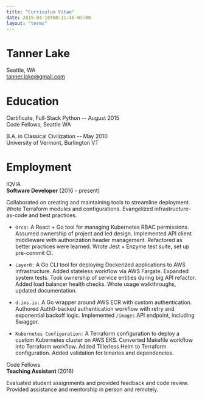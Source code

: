 ```yaml
---
title: "Curriculum Vitae"
date: 2019-04-18T00:11:46-07:00
layout: "terms"
---
```


# Tanner Lake

Seattle, WA  
[tanner.lake@gmail.com](mailto:tanner.lake@gmail.com)  


# Education

Certificate, Full-Stack Python -- August 2015  
Code Fellows, Seattle WA  

B.A. in Classical Civilization -- May 2010  
University of Vermont, Burlington VT


# Employment

IQVIA  
**Software Developer** (2016 - present)  

Collaborated on creating and maintaining tools to streamline deployment.
Wrote Terraform modules and configurations.
Evangelized infrastructure-as-code and best practices.

- `Orca:`
A React + Go tool for managing Kubernetes RBAC permissions.
Assumed ownership of project and led design.
Implemented API client middleware with authorization header management.
Refactored as better practices were learned.
Wrote Jest + Enzyme test suite, set up pre-commit CI.

- `Layer0:`
A Go CLI tool for deploying Dockerized applications to AWS infrastructure.
Added stateless workflow via AWS Fargate.
Expanded system tests.
Took ownership of service entities during big API refactor.
Added load balancer health checks.
Wrote usage walkthroughs, updated documentation.

- `d.ims.io:`
A Go wrapper around AWS ECR with custom authentication.
Authored Auth0-backed authentication workflow with retry and exponential backoff logic.
Implemented `/images` API endpoint, including Swagger.

- `Kubernetes Configuration:`
A Terraform configuration to deploy a custom Kubernetes cluster on AWS EKS.
Converted Makefile workflow into Terraform workflow.
Added Tillerless Helm to Terraform configuration.
Added validation for binaries and dependencies.

Code Fellows  
**Teaching Assistant** (2016)  

Evaluated student assignments and provided feedback and code review.
Provided assistance and mentorship in person and remotely.

